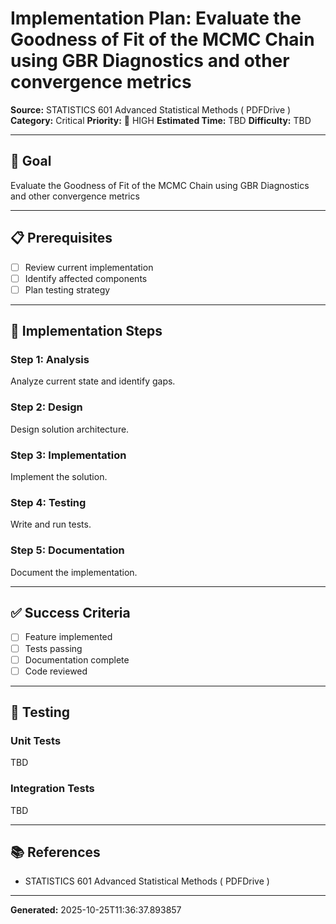 # Implementation Plan: Evaluate the Goodness of Fit of the MCMC Chain using GBR Diagnostics and other convergence metrics

**Source:** STATISTICS 601 Advanced Statistical Methods ( PDFDrive )
**Category:** Critical
**Priority:** 🔴 HIGH
**Estimated Time:** TBD
**Difficulty:** TBD

---

## 🎯 Goal

Evaluate the Goodness of Fit of the MCMC Chain using GBR Diagnostics and other convergence metrics

---

## 📋 Prerequisites

- [ ] Review current implementation
- [ ] Identify affected components
- [ ] Plan testing strategy

---

## 🔧 Implementation Steps

### Step 1: Analysis

Analyze current state and identify gaps.

### Step 2: Design

Design solution architecture.

### Step 3: Implementation

Implement the solution.

### Step 4: Testing

Write and run tests.

### Step 5: Documentation

Document the implementation.

---

## ✅ Success Criteria

- [ ] Feature implemented
- [ ] Tests passing
- [ ] Documentation complete
- [ ] Code reviewed

---

## 🧪 Testing

### Unit Tests

TBD

### Integration Tests

TBD

---

## 📚 References

- STATISTICS 601 Advanced Statistical Methods ( PDFDrive )

---

**Generated:** 2025-10-25T11:36:37.893857
